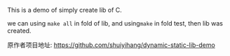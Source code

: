 This is a demo of simply create lib of C.

we can using ```make all``` in fold of lib, and using```make``` in fold test, then lib was created.

原作者项目地址: https://github.com/shuiyihang/dynamic-static-lib-demo
